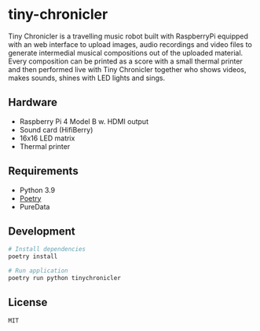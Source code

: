 # tiny-chronicler

Tiny Chronicler is a travelling music robot built with RaspberryPi equipped with an web interface to upload images, audio recordings and video files to generate intermedial musical compositions out of the uploaded material. Every composition can be printed as a score with a small thermal printer and then performed live with Tiny Chronicler together who shows videos, makes sounds, shines with LED lights and sings.

## Hardware

- Raspberry Pi 4 Model B w. HDMI output
- Sound card (HifiBerry)
- 16x16 LED matrix
- Thermal printer

## Requirements

- Python 3.9
- [Poetry](https://python-poetry.org)
- PureData

## Development

```bash
# Install dependencies
poetry install

# Run application
poetry run python tinychronicler
```

## License

`MIT`
